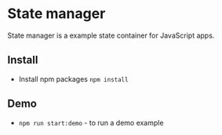 # State manager
State manager is a example state container for JavaScript apps.

## Install
- Install npm packages `npm install`

## Demo
- `npm run start:demo` - to run a demo example
